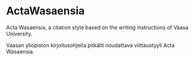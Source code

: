 # ActaWasaensia

Acta Wasaensia, a citation style based on the writing instructions of Vaasa University.

Vaasan yliopiston kirjoitusohjeita pitkälti noudattava viittaustyyli Acta Wasaensia.
